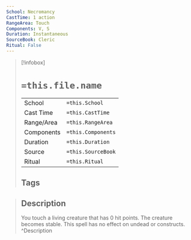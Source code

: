 ```yaml
---
School: Necromancy
CastTime: 1 action
RangeArea: Touch
Components: V, S
Duration: Instantaneous
SourceBook: Cleric
Ritual: False
---
```

> [!infobox]
>
> # `=this.file.name`
> |            |                    |
> | ---------- | ------------------ |
> | School     | `=this.School`     |
> | Cast Time  | `=this.CastTime`   |
> | Range/Area | `=this.RangeArea`  |
> | Components | `=this.Components` |
> | Duration   | `=this.Duration`   |
> | Source     | `=this.SourceBook` |
> | Ritual     | `=this.Ritual`     |
>## Tags
>

> ## Description
> You touch a living creature that has 0 hit points. The creature becomes stable. This spell has no effect on undead or constructs.
> ^Description